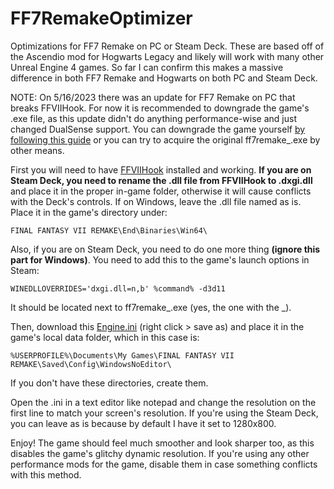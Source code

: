 # FF7RemakeOptimizer
Optimizations for FF7 Remake on PC or Steam Deck. These are based off of the Ascendio mod for Hogwarts Legacy and likely will work with many other Unreal Engine 4 games. So far I can confirm this makes a massive difference in both FF7 Remake and Hogwarts on both PC and Steam Deck.

NOTE: On 5/16/2023 there was an update for FF7 Remake on PC that breaks FFVIIHook. For now it is recommended to downgrade the game's .exe file, as this update didn't do anything performance-wise and just changed DualSense support. You can downgrade the game yourself [by following this guide](https://www.makeuseof.com/how-to-downgrade-steam-games/) or you can try to acquire the original ff7remake_.exe by other means.

First you will need to have [FFVIIHook](https://www.nexusmods.com/finalfantasy7remake/mods/74) installed and working. **If you are on Steam Deck, you need to rename the .dll file from FFVIIHook to .dxgi.dll** and place it in the proper in-game folder, otherwise it will cause conflicts with the Deck's controls. If on Windows, leave the .dll file named as is.
Place it in the game's directory under:
```
FINAL FANTASY VII REMAKE\End\Binaries\Win64\
```
Also, if you are on Steam Deck, you need to do one more thing **(ignore this part for Windows)**. You need to add this to the game's launch options in Steam:
```
WINEDLLOVERRIDES='dxgi.dll=n,b' %command% -d3d11
```
It should be located next to ff7remake_.exe (yes, the one with the _).

Then, download this [Engine.ini](https://raw.githubusercontent.com/sevansup/FF7RemakeOptimizer/main/Engine.ini) (right click > save as) and place it in the game's local data folder, which in this case is:
```
%USERPROFILE%\Documents\My Games\FINAL FANTASY VII REMAKE\Saved\Config\WindowsNoEditor\
```
If you don't have these directories, create them.

Open the .ini in a text editor like notepad and change the resolution on the first line to match your screen's resolution. If you're using the Steam Deck, you can leave as is because by default I have it set to 1280x800.

Enjoy! The game should feel much smoother and look sharper too, as this disables the game's glitchy dynamic resolution. If you're using any other performance mods for the game, disable them in case something conflicts with this method.
